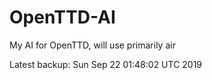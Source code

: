 # OpenTTD-AI
My AI for OpenTTD, will use primarily air

Latest backup: Sun Sep 22 01:48:02 UTC 2019
